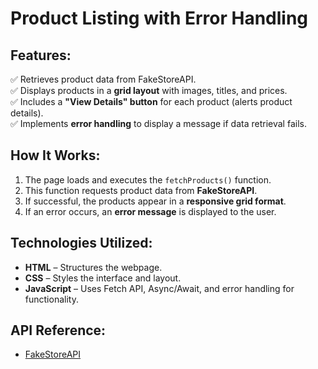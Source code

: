 # Product Listing with Error Handling

## Features:
✅ Retrieves product data from FakeStoreAPI.  
✅ Displays products in a **grid layout** with images, titles, and prices.  
✅ Includes a **"View Details" button** for each product (alerts product details).  
✅ Implements **error handling** to display a message if data retrieval fails.  

## How It Works:
1. The page loads and executes the `fetchProducts()` function.  
2. This function requests product data from **FakeStoreAPI**.  
3. If successful, the products appear in a **responsive grid format**.  
4. If an error occurs, an **error message** is displayed to the user.  

## Technologies Utilized:
- **HTML** – Structures the webpage.  
- **CSS** – Styles the interface and layout.  
- **JavaScript** – Uses Fetch API, Async/Await, and error handling for functionality.  

## API Reference:
- [FakeStoreAPI](https://fakestoreapi.com/products)

